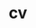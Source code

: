 ---
layout: cv
permalink: /cv/
title: cv
nav: true
nav_order: 5
cv_pdf: Sept24_CV_1pager.pdf
description: This is a description of the page. You can modify it in '_pages/cv.md'. You can also change or remove the top pdf download button.
toc:
  sidebar: left
---